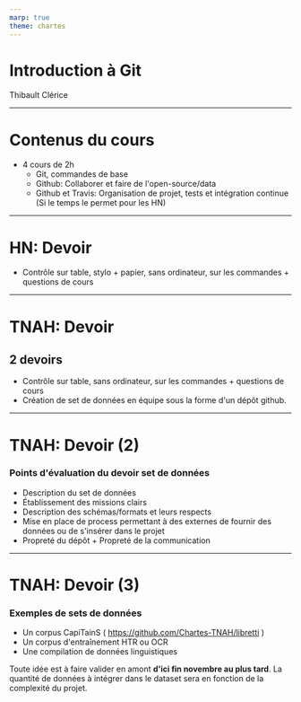 ```yaml
---
marp: true
theme: chartes
---
```


Introduction à Git
==================

Thibault Clérice

---

# Contenus du cours

- 4 cours de 2h
	- Git, commandes de base
	- Github: Collaborer et faire de l'open-source/data
	- Github et Travis: Organisation de projet, tests et intégration continue (Si le temps le permet pour les HN)

---

# HN: Devoir

- Contrôle sur table, stylo + papier, sans ordinateur, sur les commandes + questions de cours

---

# TNAH: Devoir

## 2 devoirs 

- Contrôle sur table, sans ordinateur, sur les commandes + questions de cours
- Création de set de données en équipe sous la forme d'un dépôt github.

--- 

# TNAH: Devoir (2)

### Points d'évaluation du devoir set de données

- Description du set de données
- Établissement des missions clairs
- Description des schémas/formats et leurs respects
- Mise en place de process permettant à des externes de fournir des données ou de s'insérer dans le projet
- Propreté du dépôt + Propreté de la communication

---

# TNAH: Devoir (3)

### Exemples de sets de données

- Un corpus CapiTainS ( https://github.com/Chartes-TNAH/libretti )
- Un corpus d'entraînement HTR ou OCR
- Une compilation de données linguistiques

Toute idée est à faire valider en amont **d'ici fin novembre au plus tard**. La quantité de données à intégrer dans le dataset sera en fonction de la complexité du projet.